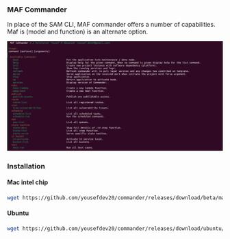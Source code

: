 ### MAF Commander
In place of the SAM CLI, MAF commander offers a number of capabilities. Maf is (model and function) is an alternate option.

![alt text](https://github.com/yousefdev20/commander/blob/master/documents/Screenshot%20from%202023-07-12%2019-16-16.png?raw=true)
### Installation
#### Mac intel chip
```bash
wget https://github.com/yousefdev20/commander/releases/download/beta/maf -O /usr/local/bin/maf && chmod -R 777 /usr/local/bin/maf
```
#### Ubuntu
```bash
wget https://github.com/yousefdev20/commander/releases/download/ubuntu/maf -O /usr/local/bin/maf && chmod -R 777 /usr/local/bin/maf
```
